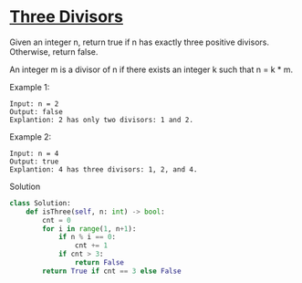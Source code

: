 # [Three Divisors](https://leetcode.com/problems/three-divisors/)

Given an integer n, return true if n has exactly three positive divisors. Otherwise, return false.

An integer m is a divisor of n if there exists an integer k such that n = k * m.

Example 1:
```
Input: n = 2
Output: false
Explantion: 2 has only two divisors: 1 and 2.
```
Example 2:
```
Input: n = 4
Output: true
Explantion: 4 has three divisors: 1, 2, and 4.
```
Solution
```python
class Solution:
    def isThree(self, n: int) -> bool:
        cnt = 0
        for i in range(1, n+1):
            if n % i == 0:
                cnt += 1
            if cnt > 3:
                return False
        return True if cnt == 3 else False
```